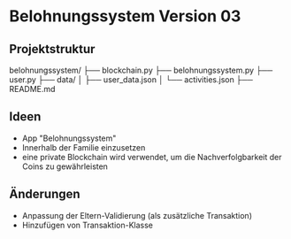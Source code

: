 
# Belohnungssystem Version 03

## Projektstruktur

belohnungssystem/
├── blockchain.py
├── belohnungssystem.py
├── user.py
├── data/
│   ├── user_data.json
│   └── activities.json
├── README.md

## Ideen
- App "Belohnungssystem" 
- Innerhalb der Familie einzusetzen
- eine private Blockchain wird verwendet, um die Nachverfolgbarkeit der Coins zu gewährleisten

## Änderungen
- Anpassung der Eltern-Validierung (als zusätzliche Transaktion)
- Hinzufügen von Transaktion-Klasse
